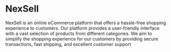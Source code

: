 # NexSell
NexSell is an online eCommerce platform that offers a hassle-free shopping experience to customers. Our platform provides a user-friendly interface with a vast selection of products from different categories. We aim to simplify the shopping experience for our customers by providing secure transactions, fast shipping, and excellent customer support
